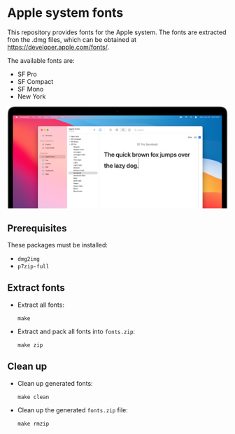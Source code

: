 # Apple system fonts
This repository provides fonts for the Apple system. The fonts are extracted fron the .dmg files, which can be obtained at https://developer.apple.com/fonts/.

The available fonts are:
* SF Pro
* SF Compact
* SF Mono
* New York

![](fonts-hero-large_2x.png)

## Prerequisites
These packages must be installed:
* `dmg2img`
* `p7zip-full`

## Extract fonts
* Extract all fonts:
    ```shell
    make
    ```
* Extract and pack all fonts into `fonts.zip`:
    ```shell
    make zip
    ```

## Clean up
* Clean up generated fonts:
    ```shell
    make clean
    ```
* Clean up the generated `fonts.zip` file:
    ```shell
    make rmzip
    ```